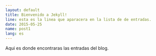 ```yaml
---
layout: default
title: Bienvenido a Jekyll!
line: esta es la linea que aparacera en la lista de de entradas.
date: 2015-05-25
name: post1
lang: es
---
```


Aqui es donde encontraras las entradas del blog. 

